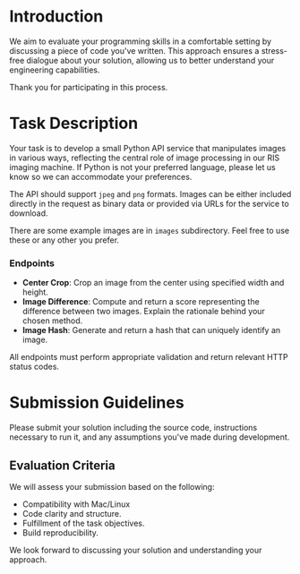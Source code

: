 # Introduction

We aim to evaluate your programming skills in a comfortable setting by discussing a piece of code you've written. This approach ensures a stress-free dialogue about your solution, allowing us to better understand your engineering capabilities.

Thank you for participating in this process.

# Task Description

Your task is to develop a small Python API service that manipulates images in various ways, reflecting the central role of image processing in our RIS imaging machine. If Python is not your preferred language, please let us know so we can accommodate your preferences.

The API should support `jpeg` and `png` formats. Images can be either included directly in the request as binary data or provided via URLs for the service to download.

There are some example images are in `images` subdirectory. Feel free to use these or any other you prefer.

### Endpoints

- **Center Crop**: Crop an image from the center using specified width and height.
- **Image Difference**: Compute and return a score representing the difference between two images. Explain the rationale behind your chosen method.
- **Image Hash**: Generate and return a hash that can uniquely identify an image. 

All endpoints must perform appropriate validation and return relevant HTTP status codes.

# Submission Guidelines

Please submit your solution including the source code, instructions necessary to run it, and any assumptions you've made during development.

## Evaluation Criteria

We will assess your submission based on the following:

- Compatibility with Mac/Linux
- Code clarity and structure.
- Fulfillment of the task objectives.
- Build reproducibility.

We look forward to discussing your solution and understanding your approach.
